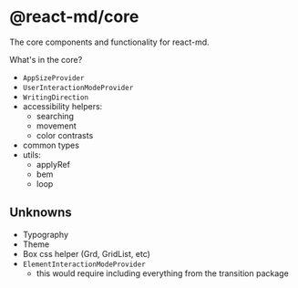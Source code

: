 # @react-md/core

The core components and functionality for react-md.

What's in the core?

- `AppSizeProvider`
- `UserInteractionModeProvider`
- `WritingDirection`
- accessibility helpers:
  - searching
  - movement
  - color contrasts
- common types
- utils:
  - applyRef
  - bem
  - loop

## Unknowns

- Typography
- Theme
- Box css helper (Grd, GridList, etc)
- `ElementInteractionModeProvider`
  - this would require including everything from the transition package
